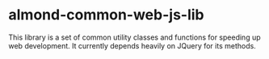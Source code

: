 # almond-common-web-js-lib
This library is a set of common utility classes and functions for speeding up web development.  It currently depends heavily on JQuery for its methods.
